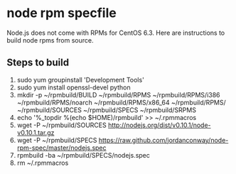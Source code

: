 node rpm specfile
=================
Node.js does not come with RPMs for CentOS 6.3. Here are instructions to build node rpms from source.

Steps to build
--------------------------------------------------------
1. sudo yum groupinstall 'Development Tools'
2. sudo yum install openssl-devel python
3. mkdir -p ~/rpmbuild/BUILD ~/rpmbuild/RPMS ~/rpmbuild/RPMS/i386 ~/rpmbuild/RPMS/noarch ~/rpmbuild/RPMS/x86_64 ~/rpmbuild/RPMS/ ~/rpmbuild/SOURCES ~/rpmbuild/SPECS ~/rpmbuild/SRPMS
4. echo '%_topdir %(echo $HOME)/rpmbuild' >> ~/.rpmmacros
5. wget -P ~/rpmbuild/SOURCES http://nodejs.org/dist/v0.10.1/node-v0.10.1.tar.gz
6. wget -P ~/rpmbuild/SPECS https://raw.github.com/jordanconway/node-rpm-spec/master/nodejs.spec
7. rpmbuild -ba ~/rpmbuild/SPECS/nodejs.spec
8. rm ~/.rpmmacros
